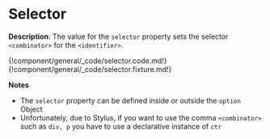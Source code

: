 # Selector

__Description__: The value for the `selector` property sets the selector `<combinator>` for the `<identifier>`.

{!component/general/_code/selector.code.md!}
{!component/general/_code/selector.fixture.md!}

__Notes__

+ The `selector` property can be defined inside or outside the `option` Object
+ Unfortunately, due to Stylus, if you want to use the comma `<combinator>` such as `div, p` you have to use a declarative instance of `ctr`

<div class="cf"></div>
<div class="end"></div>

